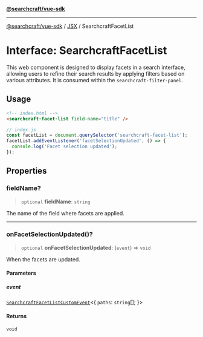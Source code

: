 [**@searchcraft/vue-sdk**](/reference/sdk/js-vue/README.md)

***

[@searchcraft/vue-sdk](/reference/sdk/js-vue/globals.md) / [JSX](/reference/sdk/js-vue/namespaces/JSX/README.md) / SearchcraftFacetList

# Interface: SearchcraftFacetList

This web component is designed to display facets in a search interface, allowing users to refine their search results by applying filters based on various attributes.
It is consumed within the `searchcraft-filter-panel`.
## Usage
```html
<!-- index.html -->
<searchcraft-facet-list field-name="title" />
```
```js
// index.js
const facetList = document.querySelector('searchcraft-facet-list');
facetList.addEventListener('facetSelectionUpdated', () => {
  console.log('Facet selection updated');
});
```

## Properties

### fieldName?

> `optional` **fieldName**: `string`

The name of the field where facets are applied.

***

### onFacetSelectionUpdated()?

> `optional` **onFacetSelectionUpdated**: (`event`) => `void`

When the facets are updated.

#### Parameters

##### event

[`SearchcraftFacetListCustomEvent`](/reference/sdk/js-vue/interfaces/SearchcraftFacetListCustomEvent.md)\<\{ `paths`: `string`[]; \}\>

#### Returns

`void`
